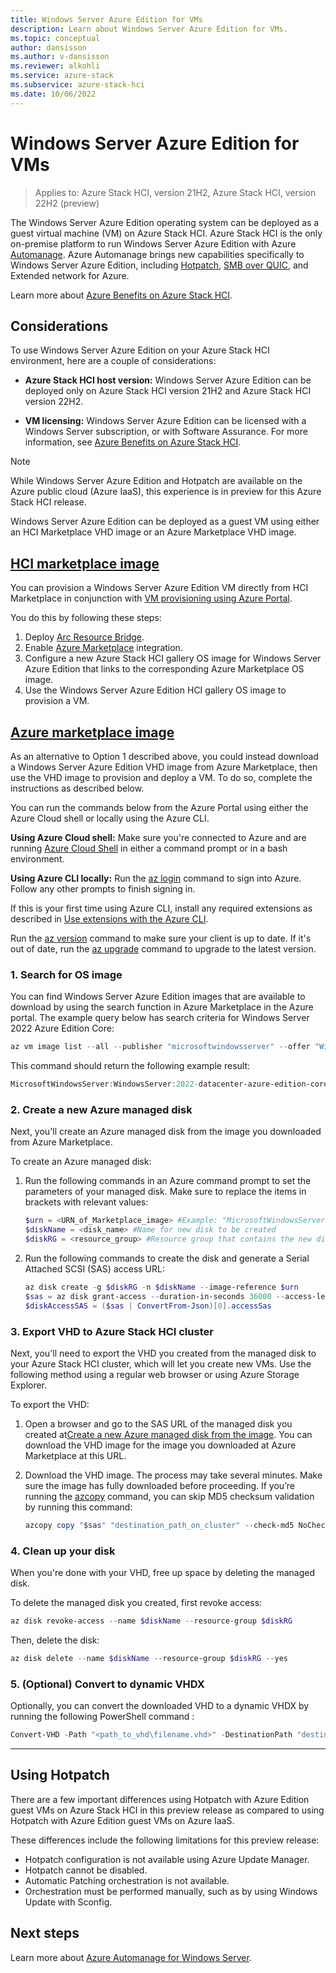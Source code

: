 ```yaml
---
title: Windows Server Azure Edition for VMs
description: Learn about Windows Server Azure Edition for VMs.
ms.topic: conceptual
author: dansisson
ms.author: v-dansisson
ms.reviewer: alkohli
ms.service: azure-stack
ms.subservice: azure-stack-hci
ms.date: 10/06/2022
---
```


# Windows Server Azure Edition for VMs

> Applies to: Azure Stack HCI, version 21H2, Azure Stack HCI, version 22H2 (preview)

The Windows Server Azure Edition operating system can be deployed as a guest virtual machine (VM) on Azure Stack HCI. Azure Stack HCI is the only on-premise platform to run Windows Server Azure Edition with Azure [Automanage](/azure/automanage.md). Azure Automanage brings new capabilities specifically to Windows Server Azure Edition, including [Hotpatch](/azure/automanage/automanage-hotpatch.md), [SMB over QUIC](/windows-server/storage/file-server/smb-over-quic.md), and Extended network for Azure.

Learn more about [Azure Benefits on Azure Stack HCI](azure-benefits.md).

## Considerations

To use Windows Server Azure Edition on your Azure Stack HCI environment, here are a couple of considerations:

- **Azure Stack HCI host version:**  Windows Server Azure Edition can be deployed only on Azure Stack HCI version 21H2 and Azure Stack HCI version 22H2.

- **VM licensing:**  Windows Server Azure Edition can be licensed with a Windows Server subscription, or with Software Assurance.  For more information, see [Azure Benefits on Azure Stack HCI](azure-benefits.md).

>[!NOTE]
>While Windows Server Azure Edition and Hotpatch are available on the Azure public cloud (Azure IaaS), this experience is in preview for this Azure Stack HCI release.

Windows Server Azure Edition can be deployed as a guest VM using either an HCI Marketplace VHD image or an Azure Marketplace VHD image.

## [HCI marketplace image](#tab/hci)

You can provision a Windows Server Azure Edition VM directly from HCI Marketplace in conjunction with [VM provisioning using Azure Portal](azure-arc-enabled-virtual-machines.md).

You do this by following these steps:

1. Deploy [Arc Resource Bridge](/azure/azure-arc/resource-bridge/overview.md).
1. Enable [Azure Marketplace](/marketplace/azure-marketplace-overview.md) integration.
1. Configure a new Azure Stack HCI gallery OS image for Windows Server Azure Edition that links to the corresponding Azure Marketplace OS image.
1. Use the Windows Server Azure Edition HCI gallery OS image to provision a VM.

## [Azure marketplace image](#tab/azure)

As an alternative to Option 1 described above, you could instead download a Windows Server Azure Edition VHD image from Azure Marketplace, then use the VHD image to provision and deploy a VM.  To do so, complete the instructions as described below.

You can run the commands below from the Azure Portal using either the Azure Cloud shell or locally using the Azure CLI.

**Using Azure Cloud shell:** Make sure you're connected to Azure and are running [Azure Cloud Shell](/azure/cloud-shell/overview.md) in either a command prompt or in a bash environment.

**Using Azure CLI locally:** Run the [az login](/azure/authenticate-azure-cli.md) command to sign into Azure. Follow any other prompts to finish signing in.

If this is your first time using Azure CLI, install any required extensions as described in [Use extensions with the Azure CLI](/cli/azure/azure-cli-extensions-overview.md).

Run the [az version](/cli/azure/reference-index.md?view=azure-cli-latest#az-version) command to make sure your client is up to date. If it's out of date, run the [az upgrade](/cli/azure/reference-index?view=azure-cli-latest#az-upgrade) command to upgrade to the latest version.

### 1. Search for OS image

You can find Windows Server Azure Edition images that are available to download by using the search function in Azure Marketplace in the Azure portal. The example query below has search criteria for Windows Server 2022 Azure Edition Core:

```powershell
az vm image list --all --publisher "microsoftwindowsserver" --offer "WindowsServer" --sku "2022-datacenter-azure-edition-core"
```

This command should return the following example result:

```powershell
MicrosoftWindowsServer:WindowsServer:2022-datacenter-azure-edition-core:latest
```

### 2. Create a new Azure managed disk

Next, you'll create an Azure managed disk from the image you downloaded from Azure Marketplace.

To create an Azure managed disk:

1. Run the following commands in an Azure command prompt to set the parameters of your managed disk. Make sure to replace the items in brackets with relevant values:

    ```powershell
    $urn = <URN_of_Marketplace_image> #Example: "MicrosoftWindowsServer:WindowsServer:2022-datacenter-azure-edition-core:latest"
    $diskName = <disk_name> #Name for new disk to be created
    $diskRG = <resource_group> #Resource group that contains the new disk
    ```

1. Run the following commands to create the disk and generate a Serial Attached SCSI (SAS) access URL:

    ```powershell
    az disk create -g $diskRG -n $diskName --image-reference $urn
    $sas = az disk grant-access --duration-in-seconds 36000 --access-level Read --name $diskName --resource-group $diskRG
    $diskAccessSAS = ($sas | ConvertFrom-Json)[0].accessSas
    ```

### 3. Export VHD to Azure Stack HCI cluster

Next, you'll need to export the VHD you created from the managed disk to your Azure Stack HCI cluster, which will let you create new VMs. Use the following method using a regular web browser or using Azure Storage Explorer.

To export the VHD:

1. Open a browser and go to the SAS URL of the managed disk you created at[Create a new Azure managed disk from the image](/azure/virtual-desktop/azure-stack-hci.md#create-a-new-azure-managed-disk-from-the-image). You can download the VHD image for the image you downloaded at Azure Marketplace at this URL.

1. Download the VHD image. The process may take several minutes. Make sure the image has fully downloaded before proceeding. If you’re running the [azcopy](/azure/storage/common/storage-ref-azcopy.md) command, you can skip MD5 checksum validation by running this command:

    ```powershell
    azcopy copy "$sas" "destination_path_on_cluster" --check-md5 NoCheck
    ```

### 4. Clean up your disk

When you're done with your VHD, free up space by deleting the managed disk.

To delete the managed disk you created, first revoke access:

```powershell
az disk revoke-access --name $diskName --resource-group $diskRG 
```

Then, delete the disk:

```powershell
az disk delete --name $diskName --resource-group $diskRG --yes
```

### 5. (Optional) Convert to dynamic VHDX

Optionally, you can convert the downloaded VHD to a dynamic VHDX by running the following PowerShell command :

```powershell
Convert-VHD -Path "<path_to_vhd\filename.vhd>" -DestinationPath "destination_path_on_cluster\filename.vhdx" -VHDType Dynamic
```

---

## Using Hotpatch

There are a few important differences using Hotpatch with Azure Edition guest VMs on Azure Stack HCI in this preview release as compared to using Hotpatch with Azure Edition guest VMs on Azure IaaS.

These differences include the following limitations for this preview release:

- Hotpatch configuration is not available using Azure Update Manager.
- Hotpatch cannot be disabled.
- Automatic Patching orchestration is not available.
- Orchestration must be performed manually, such as by using Windows Update with Sconfig.

## Next steps

Learn more about [Azure Automanage for Windows Server](/azure/automanage/automanage-windows-server-services-overview.md).